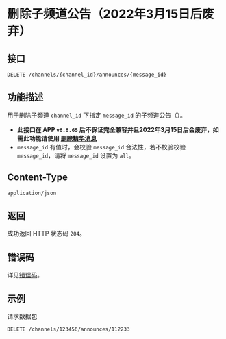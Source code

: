 # 删除子频道公告（2022年3月15日后废弃）

## 接口

```http
DELETE /channels/{channel_id}/announces/{message_id}
```

## 功能描述

用于删除子频道 `channel_id` 下指定 `message_id` 的子频道公告（）。
- **此接口在 APP `v8.8.65` 后不保证完全兼容并且2022年3月15日后会废弃，如需此功能请使用 [删除精华消息](../pins/delete_pins_message.md)**
- `message_id` 有值时，会校验 `message_id` 合法性，若不校验校验 `message_id`，请将 `message_id` 设置为 `all`。

## Content-Type

```http
application/json
```

## 返回

成功返回 HTTP 状态码 `204`。

## 错误码

详见[错误码](../../../../openapi/error/error.md)。

## 示例

请求数据包

```code
DELETE /channels/123456/announces/112233
```
